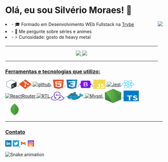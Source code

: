 # Olá, eu sou Silvério Moraes! 👋

<div align="center">
  <img height="150px" align="right" src="[https://theme.zdassets.com/theme_assets/9633455/9814df697eaf49815d7df109110815ff887b3457.png](https://scontent.fssa24-1.fna.fbcdn.net/v/t39.1997-6/298224307_593936718784384_702424967294112252_n.webp?stp=cp0_dst-webp_s75x225&_nc_cat=105&ccb=1-7&_nc_sid=ac3552&_nc_ohc=P_n6znBXX48AX9yv6tJ&tn=kJjwFUSZ7nPdPUEv&_nc_ht=scontent.fssa24-1.fna&oh=00_AfDEcbNXB5oZCJ_s0bw9SLVPXuUHe8FhnFXvxsmQ3D-oLg&oe=63670A66)" />
  <div align="left" style="display: inline_block">
    <li>- 🎓 Formado em Desenvolvimento WEb Fullstack na <a href="https://betrybe.com">Trybe</a></li>
    <li>- 💬 Me pergunte sobre séries e animes</li>
    <li>- ⚡ Curiosidade: gosto de heavy metal</li>
  </div>
</div>

---

<div align="center">
  <a href="https://github.com/SilverioMoraes">
  <img height="140em" src="https://github-readme-stats.vercel.app/api?username=SilverioMoraes&show_icons=true&theme=transparent&include_all_commits=true&count_private=true"/>
  <img height="140em" src="https://github-readme-stats.vercel.app/api/top-langs/?username=SilverioMoraes&layout=compact&langs_count=7&theme=transparent"/>
</div>

---

### Ferramentas e tecnologias que utilizo:

<div>
  <img align="center" alt="bash" height="30" width="40" src="https://raw.githubusercontent.com/devicons/devicon/master/icons/bash/bash-original.svg">
  <img align="center" alt="git" height="30" width="40" src="https://raw.githubusercontent.com/devicons/devicon/master/icons/git/git-original.svg">
  <img align="center" alt="github" height="30" width="40" src="https://logodix.com/logo/64439.png">
  <img align="center" alt="HTML" height="30" width="40" src="https://raw.githubusercontent.com/devicons/devicon/master/icons/html5/html5-original.svg">
  <img align="center" alt="CSS" height="30" width="40" src="https://raw.githubusercontent.com/devicons/devicon/master/icons/css3/css3-original.svg">
  <img align="center" alt="bootstrap" height="30" width="40" src="https://raw.githubusercontent.com/devicons/devicon/master/icons/bootstrap/bootstrap-original.svg">
  <img align="center" alt="Js" height="30" width="40" src="https://raw.githubusercontent.com/devicons/devicon/master/icons/javascript/javascript-plain.svg">
  <img align="center" alt="Jest" height="30" width="40" src="https://jestjs.io/img/jest.png">
  <img align="center" alt="React" height="30" width="40" src="https://raw.githubusercontent.com/devicons/devicon/master/icons/react/react-original.svg">
  <img align="center" alt="ReactRouter" height="30" width="40" src="https://reactrouter.com/_brand/react-router-stacked-color-inverted.png">
  <img align="center" alt="RTL" height="30" width="40" src="https://testing-library.com/img/octopus-128x128.png">
  <img align="center" alt="redux" height="30" width="40" src="https://raw.githubusercontent.com/devicons/devicon/master/icons/redux/redux-original.svg">
   <img align="center" alt="docker" height="45" width="60" src="https://raw.githubusercontent.com/devicons/devicon/master/icons/docker/docker-original.svg">
   <img align="center" alt="Mysql" height="45" width="60" src="https://www.vectorlogo.zone/logos/mysql/mysql-official.svg">
  <img align="center" alt="nodejs" height="45" width="60" src="https://raw.githubusercontent.com/devicons/devicon/master/icons/nodejs/nodejs-original.svg">
  <img align="center" alt="typescript" height="35" width="50" src="https://raw.githubusercontent.com/devicons/devicon/master/icons/typescript/typescript-original.svg">
</div>
  <img align="center" alt="mongodb" height="45" width="60" src="https://raw.githubusercontent.com/devicons/devicon/master/icons/mongodb/mongodb-original.svg">
</div>

---

### Contato

<div>
  <a href="https://www.linkedin.com/in/silverio-moraes/" target="_blank"><img src="https://raw.githubusercontent.com/edent/SuperTinyIcons/bed6907f8e4f5cb5bb21299b9070f4d7c51098c0/images/svg/linkedin.svg" width="4%" style="max-width: 100%;"></a> 
  <a href="https://twitter.com/SilverS1910" target="_blank"><img src="https://raw.githubusercontent.com/edent/SuperTinyIcons/bed6907f8e4f5cb5bb21299b9070f4d7c51098c0/images/svg/twitter.svg" width="4%" style="max-width: 100%;">
    </a>
  <a href="mailto:silverio.a.moraes@gmail.com?subject=Contato%20realizado%20pelo%20github">
  <img src="https://raw.githubusercontent.com/edent/SuperTinyIcons/bed6907f8e4f5cb5bb21299b9070f4d7c51098c0/images/svg/gmail.svg" width="4%" style="max-width: 100%;"></a>
   <a href="https://instagram.com/silveriomoraes13" target="_blank"><img src="https://raw.githubusercontent.com/edent/SuperTinyIcons/bed6907f8e4f5cb5bb21299b9070f4d7c51098c0/images/svg/instagram.svg" target="_blank" width="4%" style="max-width: 100%;"></a>
   
   ![Snake animation](https://github.com/SilverioMoraes/SilverioMoraes/blob/output/github-contribution-grid-snake.svg)
  
</div>


